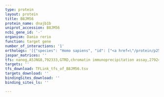 ```yaml
---
type: protein
layout: protein
title: B8JM56
protein_name: dnajb1b
uniprot_accession: B8JM56
ncbi_gene_id: '-'
organism: Danio rerio
function: target gene
number_of_interactions: '1'
orthologs: '[{"species": "Homo sapiens", "id": ["<a href=\"/protein/p25685\">P25685</a>"]}, {"species": "Mus musculus", "id": ["<a href=\"/protein/q9qyj3\">Q9QYJ3</a>"]}, {"species": "Rattus norvegicus", "id": ["<a href=\"/protein/d3zuu5\">D3ZUU5</a>"]}, {"species": "Drosophila melanogaster", "id": ["M9NCP5", "<a href=\"/protein/q24133\">Q24133</a>"]}, {"species": "Saccharomyces cerevisiae", "id": ["<a href=\"/protein/p25491\">P25491</a>", "<a href=\"/protein/p25294\">P25294</a>"]}]'
jaspar_matrices: ''
tfs: nanog,A5JNG8,792333,GTRD,chromatin immunoprecipitation assay,27924024%5Buid%5D,No
targets: ''
tfs_download: TFLink_tfs_of_B8JM56.tsv
targets_download: ''
bindingSites_download: ''
binding_sites_ls: ''

---
```

